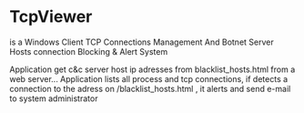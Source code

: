 # TcpViewer

is a Windows Client TCP Connections Management And Botnet Server Hosts connection Blocking & Alert System

Application get c&c server host ip adresses from blacklist_hosts.html from a web server... Application lists all process and tcp connections, if detects a connection to the adress on /blacklist_hosts.html , it alerts and send e-mail to system administrator

<p align="center">
 
 
</p>
